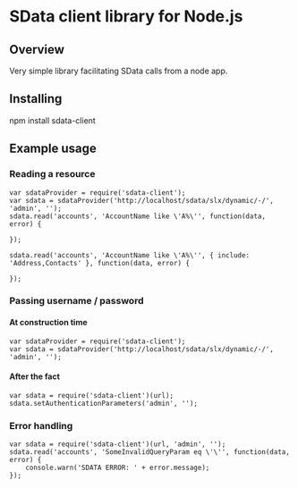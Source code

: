 SData client library for Node.js
================================

Overview
--------

Very simple library facilitating SData calls from a node app.

Installing
----------

npm install sdata-client

Example usage
-------------

### Reading a resource

    var sdataProvider = require('sdata-client');
    var sdata = sdataProvider('http://localhost/sdata/slx/dynamic/-/', 'admin', '');
    sdata.read('accounts', 'AccountName like \'A%\'', function(data, error) {

    });
    
    sdata.read('accounts', 'AccountName like \'A%\'', { include: 'Address,Contacts' }, function(data, error) {

    });

### Passing username / password

#### At construction time

    var sdataProvider = require('sdata-client');
    var sdata = sdataProvider('http://localhost/sdata/slx/dynamic/-/', 'admin', '');
    
#### After the fact    

    var sdata = require('sdata-client')(url);
    sdata.setAuthenticationParameters('admin', '');

### Error handling

    var sdata = require('sdata-client')(url, 'admin', '');
    sdata.read('accounts', 'SomeInvalidQueryParam eq \'\'', function(data, error) {
        console.warn('SDATA ERROR: ' + error.message);
    });